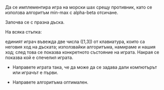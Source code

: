 Да се имплементира игра на морски шах срещу противник, като се използва алгоритъм min-max с alpha-beta отсичане.



Започва се с празна дъска. 

На всяка стъпка:

единият играч въвежда две числа ([1,3]) от клавиатура, които са неговия ход на дъската;
използвайки алгоритъма, намираме и нашия ход;
след това се показва конкретното състояние на играта. 
Накрая се показва кой е спечелил играта.



* Направете играта така, че да може да се задава дали компютърът или играчът е първи.

* Направете алгоритъма оптимален.
